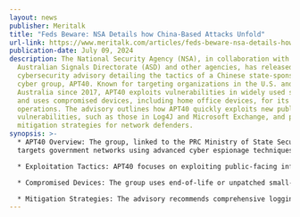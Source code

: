 ```yaml
---
layout: news
publisher: Meritalk
title: "Feds Beware: NSA Details how China-Based Attacks Unfold"
url-link: https://www.meritalk.com/articles/feds-beware-nsa-details-how-china-based-attacks-unfold/
publication-date: July 09, 2024
description: The National Security Agency (NSA), in collaboration with the
  Australian Signals Directorate (ASD) and other agencies, has released a
  cybersecurity advisory detailing the tactics of a Chinese state-sponsored
  cyber group, APT40. Known for targeting organizations in the U.S. and
  Australia since 2017, APT40 exploits vulnerabilities in widely used software
  and uses compromised devices, including home office devices, for its
  operations. The advisory outlines how APT40 quickly exploits new public
  vulnerabilities, such as those in Log4J and Microsoft Exchange, and provides
  mitigation strategies for network defenders.
synopsis: >-
  * APT40 Overview: The group, linked to the PRC Ministry of State Security,
  targets government networks using advanced cyber espionage techniques.

  * Exploitation Tactics: APT40 focuses on exploiting public-facing infrastructure vulnerabilities rather than user-initiated actions like phishing.

  * Compromised Devices: The group uses end-of-life or unpatched small-office/home-office (SOHO) devices for attacks, blending in with normal network traffic.

  * Mitigation Strategies: The advisory recommends comprehensive logging, prompt patching, network segmentation, close monitoring of services, and disabling unused network services.
---
```


